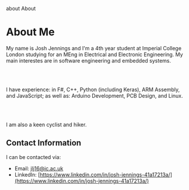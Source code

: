 about
About
<start page>

# About Me

My name is Josh Jennings and I'm a 4th year student at Imperial College London studying for an MEng in Electrical and Electronic Engineering. My main interestes are in software engineering and embedded systems.

<br><br>

I have experience: in F#, C++, Python (including Keras), ARM Assembly, and JavaScript; as well as: Arduino Development, PCB Design, and Linux.

<br><br>

I am also a keen cyclist and hiker.

## Contact Information

I can be contacted via:
- Email: [jlj16@ic.ac.uk](mailto:jlj16@ic.ac.uk)
- LinkedIn: [https://www.linkedin.com/in/josh-jennings-41a17213a/](https://www.linkedin.com/in/josh-jennings-41a17213a/)
